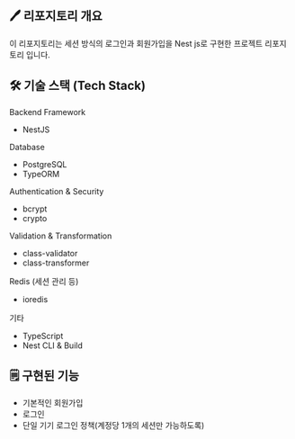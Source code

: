 ## 🖊️ 리포지토리 개요
이 리포지토리는 세션 방식의 로그인과 회원가입을 Nest js로 구현한 프로젝트 리포지토리 입니다.


## 🛠️ 기술 스택 (Tech Stack)  
Backend Framework
- NestJS
 
Database
- PostgreSQL
- TypeORM
 
Authentication & Security
- bcrypt
- crypto

Validation & Transformation
- class-validator
- class-transformer

Redis (세션 관리 등)
- ioredis

기타
- TypeScript
- Nest CLI & Build

## 🗒️ 구현된 기능
- 기본적인 회원가입
- 로그인
- 단일 기기 로그인 정책(계정당 1개의 세션만 가능하도록)
